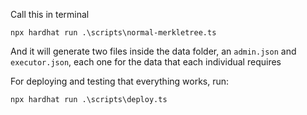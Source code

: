 Call this in terminal

```
npx hardhat run .\scripts\normal-merkletree.ts
```

And it will generate two files inside the data folder, an `admin.json` and `executor.json`, each one for the data that each individual requires

For deploying and testing that everything works, run:

```
npx hardhat run .\scripts\deploy.ts
```
